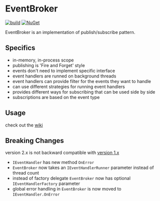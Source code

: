 # EventBroker  
[![build](https://github.com/petar-m/M.EventBroker/actions/workflows//build.yml/badge.svg)](https://github.com/petar-m/M.EventBroker/actions)
[![NuGet](https://img.shields.io/nuget/v/M.EventBroker.svg)](https://www.nuget.org/packages/M.EventBroker)  

EventBroker is an implementation of publish/subscribe pattern.  

## Specifics

- in-memory, in-process scope
- publishing is 'Fire and Forget' style  
- events don't need to implement specific interface  
- event handlers are runned on background threads  
- event handlers can provide filter for the events they want to handle
- can use different strategies for running event handlers
- provides different ways for subscribing that can be used side by side
- subscriptions are based on the event type
 

## Usage

check out the [wiki](https://github.com/petar-m/EventBroker/wiki)

## Breaking Changes  

version 2.x is not backward compatible with [version 1.x](https://github.com/petar-m/EventBroker/blob/master/README_v1.md)    

 - `IEventHandler` has new method `OnError`  
 - `EventBroker` now takes an `IEventHandlerRunner` parameter instead of thread count  
 - instead of factory delegate `EventBroker` now has optional `IEventHandlerFactory` parameter  
 - global error handling in `EventBroker` is now moved to `IEventHandler.OnError`
